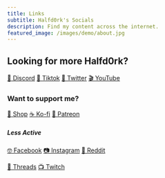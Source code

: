 ```yaml
---
title: Links
subtitle: Halfd0rk's Socials
description: Find my content across the internet.
featured_image: /images/demo/about.jpg
---
```



## Looking for more Halfd0rk?

<a href="https://discord.gg/bBQEFVavZd" class="button button--discord">👾 Discord</a>
<a href="https://www.tiktok.com/@halfd0rk" class="button button--tiktok">🎵 Tiktok</a>
<a href="https://twitter.com/halfd0rk" class="button button--twitter">🦆 Twitter</a>
<a href="https://www.youtube.com/@halfd0rk/" class="button button--youtube">🎬 YouTube</a>
<!--<a href="https://www.youtube.com/@halfd0rktutorials" class="button button--sandbox">🏫 TSB Tutorials</a> 
<a href="https://www.sandbox.game/en/users/halfd0rk/0d54ba22-f2ff-44e8-8947-e7eb85cd3349/?tab=Experiences" class="button button--sandbox">🎮 My Sandbox</a>-->

### Want to support me?
<a href="https://shop.halfd0rk.com/" class="button button--kofi">👜 Shop</a>
<a href="https://ko-fi.com/halfd0rk" class="button button--kofi">☕ Ko-fi</a>
<a href="https://www.patreon.com/halfd0rk" class="button button--patreon">💌 Patreon</a>

##### Less Active
<a href="https://www.facebook.com/profile.php?id=100090145293991" class="button button--facebook">🤓 Facebook</a>
<a href="https://www.instagram.com/halfd0rk/" class="button button--instagram">📷 Instagram</a>
<a href="https://www.reddit.com/r/halfd0rk/" class="button button--reddit">🤖 Reddit</a>
<!--<a href="https://t.me/halfd0rk" class="button button--telegram">💬 Telegram</a>-->
<a href="https://www.threads.net/@halfd0rk" class="button button--threads">🧵 Threads</a>
<a href="https://www.twitch.tv/halfd0rk" class="button button--twitch">📺 Twitch</a>